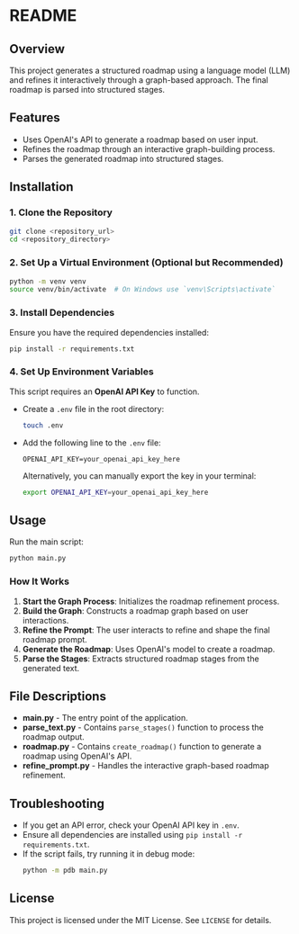 # README

## Overview
This project generates a structured roadmap using a language model (LLM) and refines it interactively through a graph-based approach. The final roadmap is parsed into structured stages.

## Features
- Uses OpenAI's API to generate a roadmap based on user input.
- Refines the roadmap through an interactive graph-building process.
- Parses the generated roadmap into structured stages.

## Installation

### 1. Clone the Repository
```sh
git clone <repository_url>
cd <repository_directory>
```

### 2. Set Up a Virtual Environment (Optional but Recommended)
```sh
python -m venv venv
source venv/bin/activate  # On Windows use `venv\Scripts\activate`
```

### 3. Install Dependencies
Ensure you have the required dependencies installed:
```sh
pip install -r requirements.txt
```

### 4. Set Up Environment Variables
This script requires an **OpenAI API Key** to function.

- Create a `.env` file in the root directory:
  ```sh
  touch .env
  ```
- Add the following line to the `.env` file:
  ```env
  OPENAI_API_KEY=your_openai_api_key_here
  ```
  Alternatively, you can manually export the key in your terminal:
  ```sh
  export OPENAI_API_KEY=your_openai_api_key_here
  ```

## Usage

Run the main script:
```sh
python main.py
```

### How It Works
1. **Start the Graph Process**: Initializes the roadmap refinement process.
2. **Build the Graph**: Constructs a roadmap graph based on user interactions.
3. **Refine the Prompt**: The user interacts to refine and shape the final roadmap prompt.
4. **Generate the Roadmap**: Uses OpenAI's model to create a roadmap.
5. **Parse the Stages**: Extracts structured roadmap stages from the generated text.

## File Descriptions
- **main.py** - The entry point of the application.
- **parse_text.py** - Contains `parse_stages()` function to process the roadmap output.
- **roadmap.py** - Contains `create_roadmap()` function to generate a roadmap using OpenAI's API.
- **refine_prompt.py** - Handles the interactive graph-based roadmap refinement.

## Troubleshooting
- If you get an API error, check your OpenAI API key in `.env`.
- Ensure all dependencies are installed using `pip install -r requirements.txt`.
- If the script fails, try running it in debug mode:
  ```sh
  python -m pdb main.py
  ```

## License
This project is licensed under the MIT License. See `LICENSE` for details.

